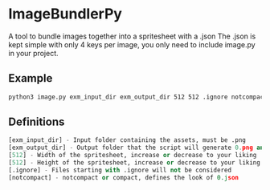 # ImageBundlerPy
A tool to bundle images together into a spritesheet with a .json
The .json is kept simple with only 4 keys per image, you only need to include image.py in your project.

## Example
```sh
python3 image.py exm_input_dir exm_output_dir 512 512 .ignore notcompact
```

## Definitions
```py
[exm_input_dir] - Input folder containing the assets, must be .png
[exm_output_dir] - Output folder that the script will generate 0.png and 0.json in
[512] - Width of the spritesheet, increase or decrease to your liking
[512] - Height of the spritesheet, increase or decrease to your liking
[.ignore] - Files starting with .ignore will not be considered
[notcompact] - notcompact or compact, defines the look of 0.json
```
